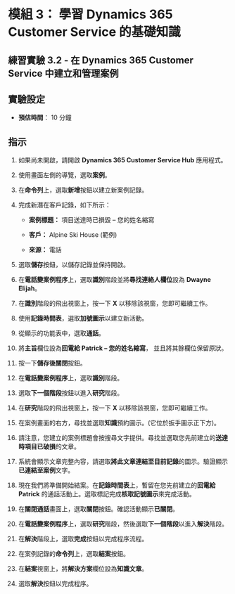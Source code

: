 ﻿---
lab:
    title: '實驗 3.2： 在 Dynamics 365 Customer Service 中建立和管理案例'
    module: '模組 3： 學習 Dynamics 365 Customer Service 的基礎知識'
---

模組 3： 學習 Dynamics 365 Customer Service 的基礎知識
========================

## 練習實驗 3.2 - 在 Dynamics 365 Customer Service 中建立和管理案例

## 實驗設定

  - **預估時間**： 10 分鐘

## 指示

1. 如果尚未開啟，請開啟 **Dynamics 365 Customer Service Hub** 應用程式。 

2. 使用畫面左側的導覽，選取**案例**。 

3. 在**命令列**上，選取**新增**按鈕以建立新案例記錄。

4. 完成新潛在客戶記錄，如下所示：

	- **案例標題：** 項目送達時已損毀 – 您的姓名縮寫

	- **客戶：** Alpine Ski House (範例)

	- **來源：** 電話

5. 選取**儲存**按鈕，以儲存記錄並保持開啟。 

6. 在**電話變案例程序**上，選取**識別**階段並將**尋找連絡人欄位**設為 **Dwayne Elijah**。 

7. 在**識別**階段的飛出視窗上，按一下 **X** 以移除該視窗，您即可繼續工作。 

8. 使用**記錄時間表**，選取**加號圖示**以建立新活動。 

9. 從顯示的功能表中，選取**通話**。

10. 將**主旨**欄位設為**回電給 Patrick – 您的姓名縮寫**， 並且將其餘欄位保留原狀。 

11. 按一下**儲存後關閉**按鈕。 

12. 在**電話變案例程序**上，選取**識別**階段。

13. 選取**下一個階段**按鈕以進入**研究**階段。 

14. 在**研究**階段的飛出視窗上，按一下 **X** 以移除該視窗，您即可繼續工作。 

15. 在案例畫面的右方，尋找並選取**知識**預約圖示。(它位於扳手圖示正下方)。

16. 請注意，您建立的案例標題會按搜尋文字提供。尋找並選取您先前建立的**送達時項目已破損**的文章。 

17. 系統會顯示文章完整內容，請選取**將此文章連結至目前記錄**的圖示。驗證顯示**已連結至案例**文字。 

18. 現在我們將準備開始結案。在**記錄時間表**上，暫留在您先前建立的**回電給 Patrick** 的通話活動上。選取標記完成**核取記號圖示**來完成活動。 

19. 在**關閉通話**畫面上，選取**關閉**按鈕。確認活動顯示**已關閉**。 

20. 在**電話變案例程序**上，選取**研究**階段，然後選取**下一個階段**以進入**解決**階段。 

21. 在**解決**階段上，選取**完成**按鈕以完成程序流程。 

22. 在案例記錄的**命令列**上，選取**結案**按鈕。

23. 在**結案**視窗上，將**解決方案**欄位設為**知識文章**。 

24. 選取**解決**按鈕以完成程序。 
